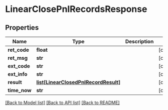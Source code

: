 # LinearClosePnlRecordsResponse

## Properties
Name | Type | Description | Notes
------------ | ------------- | ------------- | -------------
**ret_code** | **float** |  | [optional] 
**ret_msg** | **str** |  | [optional] 
**ext_code** | **str** |  | [optional] 
**ext_info** | **str** |  | [optional] 
**result** | [**list[LinearClosedPnlRecordResult]**](LinearClosedPnlRecordResult.md) |  | [optional] 
**time_now** | **str** |  | [optional] 

[[Back to Model list]](../README.md#documentation-for-models) [[Back to API list]](../README.md#documentation-for-api-endpoints) [[Back to README]](../README.md)


